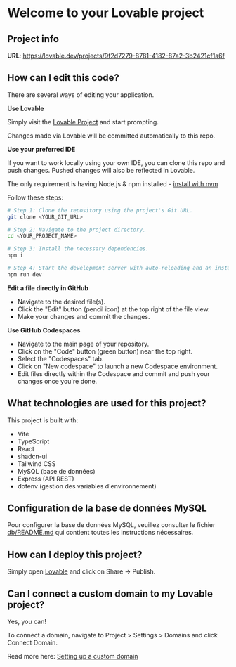 # Welcome to your Lovable project

## Project info

**URL**: https://lovable.dev/projects/9f2d7279-8781-4182-87a2-3b2421cf1a6f

## How can I edit this code?

There are several ways of editing your application.

**Use Lovable**

Simply visit the [Lovable Project](https://lovable.dev/projects/9f2d7279-8781-4182-87a2-3b2421cf1a6f) and start prompting.

Changes made via Lovable will be committed automatically to this repo.

**Use your preferred IDE**

If you want to work locally using your own IDE, you can clone this repo and push changes. Pushed changes will also be reflected in Lovable.

The only requirement is having Node.js & npm installed - [install with nvm](https://github.com/nvm-sh/nvm#installing-and-updating)

Follow these steps:

```sh
# Step 1: Clone the repository using the project's Git URL.
git clone <YOUR_GIT_URL>

# Step 2: Navigate to the project directory.
cd <YOUR_PROJECT_NAME>

# Step 3: Install the necessary dependencies.
npm i

# Step 4: Start the development server with auto-reloading and an instant preview.
npm run dev
```

**Edit a file directly in GitHub**

- Navigate to the desired file(s).
- Click the "Edit" button (pencil icon) at the top right of the file view.
- Make your changes and commit the changes.

**Use GitHub Codespaces**

- Navigate to the main page of your repository.
- Click on the "Code" button (green button) near the top right.
- Select the "Codespaces" tab.
- Click on "New codespace" to launch a new Codespace environment.
- Edit files directly within the Codespace and commit and push your changes once you're done.

## What technologies are used for this project?

This project is built with:

- Vite
- TypeScript
- React
- shadcn-ui
- Tailwind CSS
- MySQL (base de données)
- Express (API REST)
- dotenv (gestion des variables d'environnement)

## Configuration de la base de données MySQL

Pour configurer la base de données MySQL, veuillez consulter le fichier [db/README.md](db/README.md) qui contient toutes les instructions nécessaires.

## How can I deploy this project?

Simply open [Lovable](https://lovable.dev/projects/9f2d7279-8781-4182-87a2-3b2421cf1a6f) and click on Share -> Publish.

## Can I connect a custom domain to my Lovable project?

Yes, you can!

To connect a domain, navigate to Project > Settings > Domains and click Connect Domain.

Read more here: [Setting up a custom domain](https://docs.lovable.dev/tips-tricks/custom-domain#step-by-step-guide)
